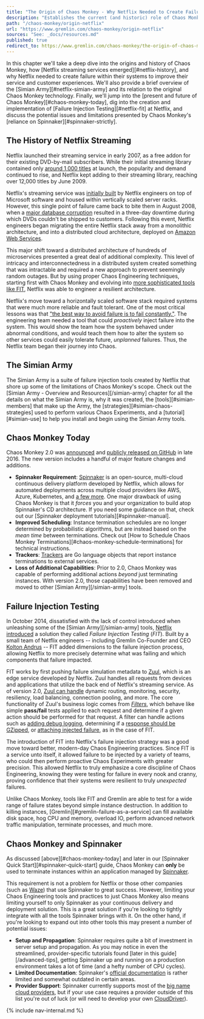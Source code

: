 ```yaml
---
title: "The Origin of Chaos Monkey - Why Netflix Needed to Create Failure"
description: "Establishes the current (and historic) role of Chaos Monkey within the Netflix architecture and general Chaos Engineering practices."
path: "/chaos-monkey/origin-netflix"
url: "https://www.gremlin.com/chaos-monkey/origin-netflix"
sources: "See: _docs/resources.md"
published: true
redirect_to: https://www.gremlin.com/chaos-monkey/the-origin-of-chaos-monkey/
---
```


In this chapter we'll take a deep dive into the origins and history of Chaos Monkey, how [Netflix streaming services emerged][#netflix-history], and why Netflix needed to create failure within their systems to improve their service and customer experiences.  We'll also provide a brief overview of the [Simian Army][#netflix-simian-army] and its relation to the original Chaos Monkey technology.  Finally, we'll jump into the [present and future of Chaos Monkey][#chaos-monkey-today], dig into the creation and implementation of [Failure Injection Testing][#netflix-fit] at Netflix, and discuss the potential issues and limitations presented by Chaos Monkey's [reliance on Spinnaker][#spinnaker-strictly].

## The History of Netflix Streaming

Netflix launched their streaming service in early 2007, as a free addon for their existing DVD-by-mail subscribers.  While their initial streaming library contained only [around 1,000 titles](https://profkenhoma.wordpress.com/2009/06/23/netflix-managing-a-still-hot-business-as-its-time-runs-out/) at launch, the popularity and demand continued to rise, and Netflix kept adding to their streaming library, reaching over 12,000 titles by June 2009.

Netflix's streaming service was [initially built](https://www.nytimes.com/2007/01/16/technology/16netflix.html) by Netflix engineers on top of Microsoft software and housed within vertically scaled server racks. However, this single point of failure came back to bite them in August 2008, when a [major database corruption](https://media.netflix.com/en/company-blog/completing-the-netflix-cloud-migration) resulted in a three-day downtime during which DVDs couldn't be shipped to customers. Following this event, Netflix engineers began migrating the entire Netflix stack away from a monolithic architecture, and into a distributed cloud architecture, deployed on [Amazon Web Services](https://aws.amazon.com/).

This major shift toward a distributed architecture of hundreds of microservices presented a great deal of additional complexity. This level of intricacy and interconnectedness in a distributed system created something that was intractable and required a new approach to prevent seemingly random outages.  But by using proper Chaos Engineering techniques, starting first with Chaos Monkey and evolving into [more sophisticated tools like FIT](https://medium.com/netflix-techblog/fit-failure-injection-testing-35d8e2a9bb2), Netflix was able to engineer a resilient architecture.

Netflix's move toward a horizontally scaled software stack required systems that were much more reliable and fault tolerant.  One of the most critical lessons was that ["the best way to avoid failure is to fail constantly."](https://medium.com/netflix-techblog/5-lessons-weve-learned-using-aws-1f2a28588e4c).  The engineering team needed a tool that could *proactively* inject failure into the system.  This would show the team how the system behaved under abnormal conditions, and would teach them how to alter the system so other services could easily tolerate future, *unplanned* failures.  Thus, the Netflix team began their journey into Chaos.

## The Simian Army

The Simian Army is a suite of failure injection tools created by Netflix that shore up some of the limitations of Chaos Monkey's scope.  Check out the [Simian Army - Overview and Resources][/simian-army] chapter for all the details on what the Simian Army is, why it was created, the [tools][#simian-members] that make up the Army, the [strategies][#simian-chaos-strategies] used to perform various Chaos Experiments, and a [tutorial][#simian-use] to help you install and begin using the Simian Army tools.

## Chaos Monkey Today

Chaos Monkey 2.0 was [announced](https://medium.com/netflix-techblog/netflix-chaos-monkey-upgraded-1d679429be5d) and [publicly released on GitHub](https://github.com/netflix/chaosmonkey) in late 2016.  The new version includes a handful of major feature changes and additions.

- **Spinnaker Requirement**: [Spinnaker](https://www.spinnaker.io/) is an open-source, multi-cloud continuous delivery platform developed by Netflix, which allows for automated deployments across multiple cloud providers like AWS, Azure, Kubernetes, and [a few more](https://www.spinnaker.io/reference/providers/).  One major drawback of using Chaos Monkey is that it *forces* you and your organization to build atop Spinnaker's CD architecture.  If you need some guidance on that, check out our [Spinnaker deployment tutorials][#spinnaker-manual].
- **Improved Scheduling**: Instance termination schedules are no longer determined by probabilistic algorithms, but are instead  based on the *mean time* between terminations.  Check out [How to Schedule Chaos Monkey Terminations][#chaos-monkey-schedule-terminations] for technical instructions.
- **Trackers**: [Trackers](https://netflix.github.io/chaosmonkey/Tracker/) are Go language objects that report instance terminations to external services.
- **Loss of Additional Capabilities**: Prior to 2.0, Chaos Monkey was capable of performing additional actions *beyond* just terminating instances.  With version 2.0, those capabilities have been removed and moved to other [Simian Army][/simian-army] tools.

## Failure Injection Testing

In October 2014, dissatisfied with the lack of control introduced when unleashing some of the [Simian Army][/simian-army] tools, [Netflix introduced](https://medium.com/netflix-techblog/fit-failure-injection-testing-35d8e2a9bb2) a solution they called *Failure Injection Testing* (*FIT*).  Built by a small team of Netflix engineers -- including Gremlin Co-Founder and CEO [Kolton Andrus](https://twitter.com/koltonandrus) -- FIT added dimensions to the failure injection process, allowing Netflix to more precisely determine what was failing and which components that failure impacted.

FIT works by first pushing failure simulation metadata to [Zuul](https://github.com/Netflix/zuul/wiki), which is an edge service developed by Netflix.  Zuul handles all requests from devices and applications that utilize the back end of Netflix's streaming service.  As of version 2.0, [Zuul can handle](https://github.com/Netflix/zuul/wiki/Core-Features) dynamic routing, monitoring, security, resiliency, load balancing, connection pooling, and more.  The core functionality of Zuul's business logic comes from [*Filters*](https://github.com/Netflix/zuul/wiki/Filters), which behave like simple **pass/fail** tests applied to each request and determine if a given action should be performed for that request.  A filter can handle actions such as [adding debug logging](https://github.com/Netflix/zuul/blob/2.1/zuul-sample/src/main/groovy/com/netflix/zuul/sample/filters/inbound/DebugRequest.groovy), determining if a [response should be GZipped](https://github.com/Netflix/zuul/blob/2.1/zuul-core/src/main/java/com/netflix/zuul/filters/common/GZipResponseFilter.java), or [attaching injected failure](https://medium.com/netflix-techblog/fit-failure-injection-testing-35d8e2a9bb2#f07e), as in the case of FIT.

The introduction of FIT into Netflix's failure injection strategy was a good move toward better, modern-day Chaos Engineering practices.  Since FIT is a service unto itself, it allowed failure to be injected by a variety of teams, who could then perform proactive Chaos Experiments with greater precision.  This allowed Netflix to truly emphasize a core discipline of Chaos Engineering, knowing they were testing for failure in every nook and cranny, proving confidence that their systems were resilient to truly *unexpected* failures.

Unlike Chaos Monkey, tools like FIT and Gremlin are able to test for a wide range of failure states beyond simple instance destruction.  In addition to killing instances, [Gremlin][#gremlin-failure-as-a-service] can fill available disk space, hog CPU and memory, overload IO, perform advanced network traffic manipulation, terminate processes, and much more.

## Chaos Monkey and Spinnaker

As discussed [above][#chaos-monkey-today] and later in our [Spinnaker Quick Start][#spinnaker-quick-start] guide, Chaos Monkey can **only** be used to terminate instances within an application managed by [Spinnaker](https://spinnaker.io).

This requirement is not a problem for Netflix or those other companies (such as [Waze](https://cloudplatform.googleblog.com/2017/02/guest-post-multi-cloud-continuous-delivery-using-Spinnaker-at-Waze.html)) that use Spinnaker to great success.  However, limiting your Chaos Engineering tools and practices to just Chaos Monkey also means limiting yourself to only Spinnaker as your continuous delivery and deployment solution.  This is a great solution if you're looking to tightly integrate with all the tools Spinnaker brings with it.  On the other hand, if you're looking to expand out into other tools this may present a number of potential issues:

- **Setup and Propagation**: Spinnaker requires quite a bit of investment in server setup and propagation.  As you may notice in even the streamlined, provider-specific tutorials found [later in this guide][/advanced-tips], getting Spinnaker up and running on a production environment takes a lot of time (and a hefty number of CPU cycles).
- **Limited Documentation**: Spinnaker's [official documentation](https://www.spinnaker.io/setup/install/) is rather limited and somewhat outdated in certain areas.
- **Provider Support**: Spinnaker currently supports most of the [big name cloud providers](https://www.spinnaker.io/concepts/providers/), but if your use case requires a provider outside of this list you're out of luck (or will need to develop your own [CloudDriver](https://github.com/spinnaker/clouddriver)).

{% include nav-internal.md %}